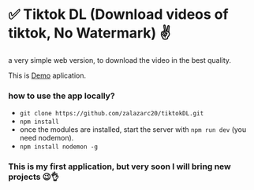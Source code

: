 # ✅ Tiktok DL (Download videos of tiktok, No Watermark) ✌️

a very simple web version, to download the video in the best quality.

This is [Demo](https://tiktokdl.up.railway.app/) aplication.

### how to use the app locally?
- `git clone https://github.com/zalazarc20/tiktokDL.git`
- `npm install`
- once the modules are installed, start the server with `npm run dev` (you need nodemon).
- `npm install nodemon -g`

### This is my first application, but very soon I will bring new projects 😉👌
